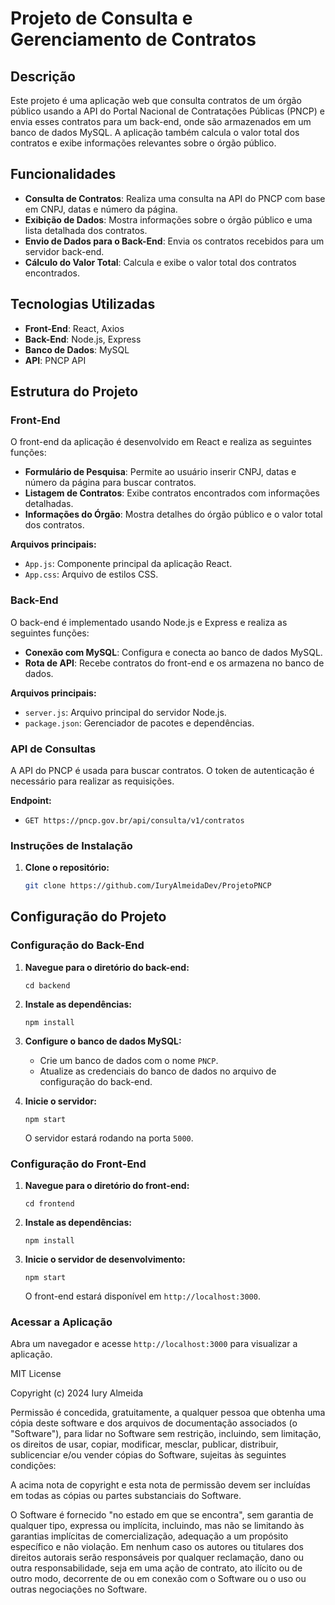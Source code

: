 # Projeto de Consulta e Gerenciamento de Contratos

## Descrição

Este projeto é uma aplicação web que consulta contratos de um órgão público usando a API do Portal Nacional de Contratações Públicas (PNCP) e envia esses contratos para um back-end, onde são armazenados em um banco de dados MySQL. A aplicação também calcula o valor total dos contratos e exibe informações relevantes sobre o órgão público.

## Funcionalidades

- **Consulta de Contratos**: Realiza uma consulta na API do PNCP com base em CNPJ, datas e número da página.
- **Exibição de Dados**: Mostra informações sobre o órgão público e uma lista detalhada dos contratos.
- **Envio de Dados para o Back-End**: Envia os contratos recebidos para um servidor back-end.
- **Cálculo do Valor Total**: Calcula e exibe o valor total dos contratos encontrados.

## Tecnologias Utilizadas

- **Front-End**: React, Axios
- **Back-End**: Node.js, Express
- **Banco de Dados**: MySQL
- **API**: PNCP API

## Estrutura do Projeto

### Front-End

O front-end da aplicação é desenvolvido em React e realiza as seguintes funções:

- **Formulário de Pesquisa**: Permite ao usuário inserir CNPJ, datas e número da página para buscar contratos.
- **Listagem de Contratos**: Exibe contratos encontrados com informações detalhadas.
- **Informações do Órgão**: Mostra detalhes do órgão público e o valor total dos contratos.

**Arquivos principais:**
- `App.js`: Componente principal da aplicação React.
- `App.css`: Arquivo de estilos CSS.

### Back-End

O back-end é implementado usando Node.js e Express e realiza as seguintes funções:

- **Conexão com MySQL**: Configura e conecta ao banco de dados MySQL.
- **Rota de API**: Recebe contratos do front-end e os armazena no banco de dados.

**Arquivos principais:**
- `server.js`: Arquivo principal do servidor Node.js.
- `package.json`: Gerenciador de pacotes e dependências.

### API de Consultas

A API do PNCP é usada para buscar contratos. O token de autenticação é necessário para realizar as requisições.

**Endpoint:**
- `GET https://pncp.gov.br/api/consulta/v1/contratos`

### Instruções de Instalação

1. **Clone o repositório:**

   ```bash
   git clone https://github.com/IuryAlmeidaDev/ProjetoPNCP

## Configuração do Projeto

### Configuração do Back-End

1. **Navegue para o diretório do back-end:**

   `cd backend`

2. **Instale as dependências:**

   `npm install`

3. **Configure o banco de dados MySQL:**

   - Crie um banco de dados com o nome `PNCP`.
   - Atualize as credenciais do banco de dados no arquivo de configuração do back-end.

4. **Inicie o servidor:**

   `npm start`

   O servidor estará rodando na porta `5000`.

### Configuração do Front-End

1. **Navegue para o diretório do front-end:**

   `cd frontend`

2. **Instale as dependências:**

   `npm install`

3. **Inicie o servidor de desenvolvimento:**

   `npm start`

   O front-end estará disponível em `http://localhost:3000`.

### Acessar a Aplicação

Abra um navegador e acesse `http://localhost:3000` para visualizar a aplicação.

MIT License

Copyright (c) 2024 Iury Almeida

Permissão é concedida, gratuitamente, a qualquer pessoa que obtenha uma cópia deste software e dos arquivos de documentação associados (o "Software"), para lidar no Software sem restrição, incluindo, sem limitação, os direitos de usar, copiar, modificar, mesclar, publicar, distribuir, sublicenciar e/ou vender cópias do Software, sujeitas às seguintes condições:

A acima nota de copyright e esta nota de permissão devem ser incluídas em todas as cópias ou partes substanciais do Software.

O Software é fornecido "no estado em que se encontra", sem garantia de qualquer tipo, expressa ou implícita, incluindo, mas não se limitando às garantias implícitas de comercialização, adequação a um propósito específico e não violação. Em nenhum caso os autores ou titulares dos direitos autorais serão responsáveis por qualquer reclamação, dano ou outra responsabilidade, seja em uma ação de contrato, ato ilícito ou de outro modo, decorrente de ou em conexão com o Software ou o uso ou outras negociações no Software.





